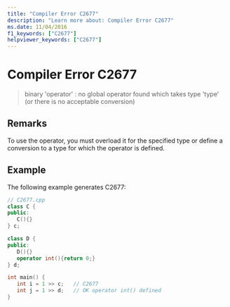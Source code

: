 ```yaml
---
title: "Compiler Error C2677"
description: "Learn more about: Compiler Error C2677"
ms.date: 11/04/2016
f1_keywords: ["C2677"]
helpviewer_keywords: ["C2677"]
---
```

# Compiler Error C2677

> binary 'operator' : no global operator found which takes type 'type' (or there is no acceptable conversion)

## Remarks

To use the operator, you must overload it for the specified type or define a conversion to a type for which the operator is defined.

## Example

The following example generates C2677:

```cpp
// C2677.cpp
class C {
public:
   C(){}
} c;

class D {
public:
   D(){}
   operator int(){return 0;}
} d;

int main() {
   int i = 1 >> c;   // C2677
   int j = 1 >> d;   // OK operator int() defined
}
```
